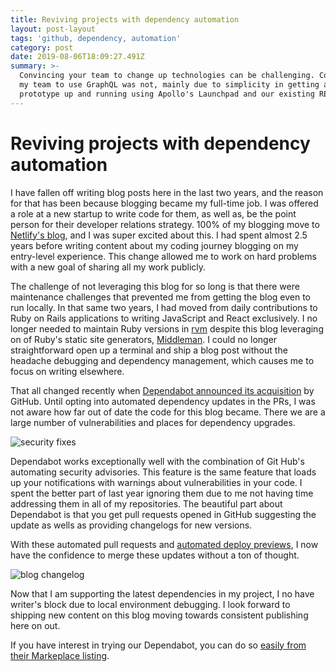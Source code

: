 ```yaml
---
title: Reviving projects with dependency automation
layout: post-layout
tags: 'github, dependency, automation'
category: post
date: 2019-08-06T18:09:27.491Z
summary: >-
  Convincing your team to change up technologies can be challenging. Convincing
  my team to use GraphQL was not, mainly due to simplicity in getting a GraphQL
  prototype up and running using Apollo's Launchpad and our existing REST API.
---
```

# Reviving projects with dependency automation

I have fallen off writing blog posts here in the last two years, and the reason for that has been because blogging became my full-time job. I was offered a role at a new startup to write code for them, as well as, be the point person for their developer relations strategy. 100% of my blogging move to [Netlify's blog](https://www.netlify.com/blog/2017/04/20/creating-a-blog-with-middleman-and-netlify-cms/), and I was super excited about this. I had spent almost 2.5 years before writing content about my coding journey blogging on my entry-level experience. This change allowed me to work on hard problems with a new goal of sharing all my work publicly. 

The challenge of not leveraging this blog for so long is that there were maintenance challenges that prevented me from getting the blog even to run locally. In that same two years, I had moved from daily contributions to Ruby on Rails applications to writing JavaScript and React exclusively. I no longer needed to maintain Ruby versions in [rvm](https://rvm.io/) despite this blog leveraging on of Ruby's static site generators, [Middleman](https://middlemanapp.com/). I could no longer straightforward open up a terminal and ship a blog post without the headache debugging and dependency management, which causes me to focus on writing elsewhere. 

That all changed recently when [Dependabot announced its acquisition](https://dependabot.com/blog/hello-github/) by GitHub. Until opting into automated dependency updates in the PRs, I was not aware how far out of date the code for this blog became. There we are a large number of vulnerabilities and places for dependency upgrades.

![security fixes](/img/uploads/2019-08-06-security-fixes.png)

Dependabot works exceptionally well with the combination of Git Hub's automating security advisories. This feature is the same feature that loads up your notifications with warnings about vulnerabilities in your code. I spent the better part of last year ignoring them due to me not having time addressing them in all of my repositories. The beautiful part about Dependabot is that you get pull requests opened in GitHub suggesting the update as wells as providing changelogs for new versions. 

With these automated pull requests and [automated deploy previews](https://www.netlify.com/blog/2016/07/20/introducing-deploy-previews-in-netlify/), I now have the confidence to merge these updates without a ton of thought. 

![blog changelog](/img/uploads/2019-08-06-blog.changelog.png)

Now that I am supporting the latest dependencies in my project, I no have writer's block due to local environment debugging. I look forward to shipping new content on this blog moving towards consistent publishing here on out.  

If you have interest in trying our Dependabot, you can do so [easily from their Markeplace listing](https://github.com/marketplace/dependabot-preview). 
